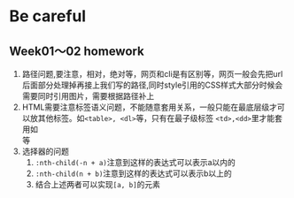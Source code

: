 # Be careful
## Week01～02 homework
1. 路径问题,要注意，相对，绝对等，网页和cli是有区别等，网页一般会先把url后面部分处理掉再接上我们写的路径,同时style引用的CSS样式大部分时候会需要同时引用图片，需要根据路径补上
2. HTML需要注意标签语义问题，不能随意套用关系，一般只能在最底层级才可以放其他标签。如`<table>, <dl>`等，只有在最子级标签
`<td>,<dd>`里才能套用如<div> 等
3. 选择器的问题
    1. `:nth-child(-n + a)`注意到这样的表达式可以表示a以内的
    2. `:nth-child(n + b)`注意到这样的表达式可以表示b以上的
    3. 结合上述两者可以实现`[a, b]`的元素